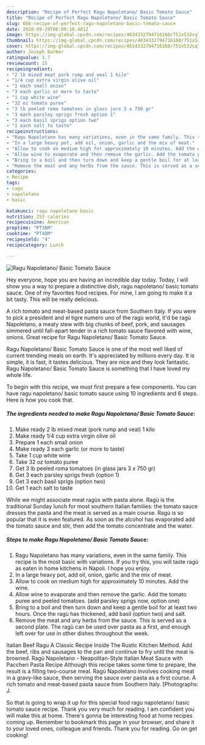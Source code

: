 ```yaml
---
description: "Recipe of Perfect Ragu Napoletano/ Basic Tomato Sauce"
title: "Recipe of Perfect Ragu Napoletano/ Basic Tomato Sauce"
slug: 666-recipe-of-perfect-ragu-napoletano-basic-tomato-sauce
date: 2020-09-29T06:09:10.481Z
image: https://img-global.cpcdn.com/recipes/4634332794716160/751x532cq70/ragu-napoletano-basic-tomato-sauce-recipe-main-photo.jpg
thumbnail: https://img-global.cpcdn.com/recipes/4634332794716160/751x532cq70/ragu-napoletano-basic-tomato-sauce-recipe-main-photo.jpg
cover: https://img-global.cpcdn.com/recipes/4634332794716160/751x532cq70/ragu-napoletano-basic-tomato-sauce-recipe-main-photo.jpg
author: Joseph Barber
ratingvalue: 3.7
reviewcount: 15
recipeingredient:
- "2 lb mixed meat pork rump and veal 1 kilo"
- "1/4 cup extra virgin olive oil"
- "1 each small onion"
- "3 each garlic or more to taste"
- "1 cup white wine"
- "32 oz tomato puree"
- "3 lb peeled roma tomatoes in glass jars 3 x 750 gr"
- "3 each parsley sprigs fresh option 1"
- "3 each basil sprigs option two"
- "1 each salt to taste"
recipeinstructions:
- "Ragu Napoletano has many variations, even in the same family. This recipe is the most basic with variations. If you try this, you will taste ragù as eaten in home kitchens in Napoli. I hope you enjoy."
- "In a large heavy pot, add oil, onion, garlic and the mix of meat."
- "Allow to cook on medium high for approximately 10 minutes. Add the wine."
- "Allow wine to evaporate and then remove the garlic. Add the tomato puree and peeled tomatoes. (add parsley sprigs now, option one)"
- "Bring to a boil and then turn down and keep a gentle boil for at least two hours. Once the ragù has thickened, add basil (option two) and salt."
- "Remove the meat and any herbs from the sauce. This is served as a second plate. The ragù can be used over pasta as a first, and enough left over for use in other dishes throughout the week."
categories:
- Recipe
tags:
- ragu
- napoletano
- basic

katakunci: ragu napoletano basic 
nutrition: 253 calories
recipecuisine: American
preptime: "PT36M"
cooktime: "PT48M"
recipeyield: "4"
recipecategory: Lunch

---
```



![Ragu Napoletano/ Basic Tomato Sauce](https://img-global.cpcdn.com/recipes/4634332794716160/751x532cq70/ragu-napoletano-basic-tomato-sauce-recipe-main-photo.jpg)

Hey everyone, hope you are having an incredible day today. Today, I will show you a way to prepare a distinctive dish, ragu napoletano/ basic tomato sauce. One of my favorites food recipes. For mine, I am going to make it a bit tasty. This will be really delicious.

A rich tomato and meat-based pasta sauce from Southern Italy. If you were to pick a president and el tigre numero uno of the ragù world, it&#39;d be ragù Napoletano, a meaty stew with big chunks of beef, pork, and sausages simmered until fall-apart tender in a rich tomato sauce flavored with wine, onions. Great recipe for Ragu Napoletano/ Basic Tomato Sauce.

Ragu Napoletano/ Basic Tomato Sauce is one of the most well liked of current trending meals on earth. It's appreciated by millions every day. It is simple, it is fast, it tastes delicious. They are nice and they look fantastic. Ragu Napoletano/ Basic Tomato Sauce is something that I have loved my whole life.


To begin with this recipe, we must first prepare a few components. You can have ragu napoletano/ basic tomato sauce using 10 ingredients and 6 steps. Here is how you cook that.

<!--inarticleads1-->

##### The ingredients needed to make Ragu Napoletano/ Basic Tomato Sauce:

1. Make ready 2 lb mixed meat (pork rump and veal) 1 kilo
1. Make ready 1/4 cup extra virgin olive oil
1. Prepare 1 each small onion
1. Make ready 3 each garlic (or more to taste)
1. Take 1 cup white wine
1. Take 32 oz tomato puree
1. Get 3 lb peeled roma tomatoes (in glass jars 3 x 750 gr)
1. Get 3 each parsley sprigs fresh (option 1)
1. Get 3 each basil sprigs (option two)
1. Get 1 each salt to taste


While we might associate meat ragùs with pasta alone. Ragù is the traditional Sunday lunch for most southern Italian families: the tomato sauce dresses the pasta and the meat is served as a main course. Ragù is so popular that it is even featured. As soon as the alcohol has evaporated add the tomato sauce and stir, then add the tomato concentrate and the water. 

<!--inarticleads2-->

##### Steps to make Ragu Napoletano/ Basic Tomato Sauce:

1. Ragu Napoletano has many variations, even in the same family. This recipe is the most basic with variations. If you try this, you will taste ragù as eaten in home kitchens in Napoli. I hope you enjoy.
1. In a large heavy pot, add oil, onion, garlic and the mix of meat.
1. Allow to cook on medium high for approximately 10 minutes. Add the wine.
1. Allow wine to evaporate and then remove the garlic. Add the tomato puree and peeled tomatoes. (add parsley sprigs now, option one)
1. Bring to a boil and then turn down and keep a gentle boil for at least two hours. Once the ragù has thickened, add basil (option two) and salt.
1. Remove the meat and any herbs from the sauce. This is served as a second plate. The ragù can be used over pasta as a first, and enough left over for use in other dishes throughout the week.


Italian Beef Ragu A Classic Recipe Inside The Rustic Kitchen Method. Add the beef, ribs and sausages to the pan and continue to fry until the meat is browned. Ragù Napoletano - Neapolitan-Style Italian Meat Sauce with Paccheri Pasta Recipe Although this recipe takes some time to prepare, the result is a filling two-course meal. Ragù Napoletano involves cooking meat in a gravy-like sauce, then serving the sauce over pasta as a first course. A rich tomato and meat-based pasta sauce from Southern Italy. [Photographs: J. 

So that is going to wrap it up for this special food ragu napoletano/ basic tomato sauce recipe. Thank you very much for reading. I am confident you will make this at home. There's gonna be interesting food at home recipes coming up. Remember to bookmark this page in your browser, and share it to your loved ones, colleague and friends. Thank you for reading. Go on get cooking!
